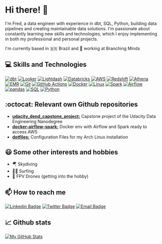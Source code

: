 # Hi there! 👋

I'm Fred, a data engineer with experience in dbt, SQL, Python, building data pipelines and creating maintainable data solutions. I'm passionate about constantly learning new skills and technologies, which I enjoy implementing in both my professional and personal projects.

I'm currently based in 🇧🇷 Brazil and 🏢 working at Branching Minds

## 💻 Skills and Technologies

[![dbt](https://img.shields.io/badge/dbt-6C6672?style=flat&logo=dbt&logoColor=white&color=orange)](https://www.getdbt.com/)
[![Looker](https://img.shields.io/badge/Looker-3D4555?style=flat&logo=looker&logoColor=white&color=blue)](https://looker.com/)
[![Lightdash](https://img.shields.io/badge/Lightdash-FFAA33?style=flat&logo=lightdash&logoColor=white&color=blueviolet)](https://www.lightdash.com/)
[![Databricks](https://img.shields.io/badge/Databricks-FF813D?style=flat&logo=databricks&logoColor=white&color=red)](https://databricks.com/)
[![AWS](https://img.shields.io/badge/AWS-232F3E?style=flat&logo=amazonaws&logoColor=white)](https://aws.amazon.com/)
[![Redshift](https://img.shields.io/badge/Redshift-FF0000?style=flat&logo=amazonredshift&logoColor=white)]()
[![Athena](https://img.shields.io/badge/Athena-7016D2?style=flat&logo=amazonathena&logoColor=white)]()
[![EMR](https://img.shields.io/badge/EMR-FF9900?style=flat&logo=amazonemr&logoColor=white)]()
[![Git](https://img.shields.io/badge/Git-F05032?style=flat&logo=git&logoColor=white)](https://git-scm.com/)
[![GitHub Actions](https://img.shields.io/badge/GitHub_Actions-2088FF?style=flat&logo=githubactions&logoColor=white&color=blueviolet)](https://github.com/features/actions)
[![Docker](https://img.shields.io/badge/Docker-2496ED?style=flat&logo=docker&logoColor=white)](https://www.docker.com/)
[![Linux](https://img.shields.io/badge/Linux-FCC624?style=flat&logo=linux&logoColor=white)](https://www.linux.org/)
[![Spark](https://img.shields.io/badge/Spark-E25A1C?style=flat&logo=apachespark&logoColor=white)](https://spark.apache.org/)
[![Airflow](https://img.shields.io/badge/Airflow-017CEE?style=flat&logo=apacheairflow&logoColor=white)](https://airflow.apache.org/)
[![pandas](https://img.shields.io/badge/pandas-150458?style=flat&logo=pandas&logoColor=white)](https://pandas.pydata.org/)
[![SQL](https://img.shields.io/badge/SQL-4479A1?style=flat&logo=postgresql&logoColor=white)]()
[![Python](https://img.shields.io/badge/Python-3776AB?style=flat&logo=python&logoColor=white)]()


## :octocat: Relevant own Github repositories
- **[udacity_dend_capstone_project:](https://github.com/fredmny/udacity_dend_capstone_project)** Capstone project of the Udacity Data Engineering Nanodegree
- **[docker-airflow-spark:](https://github.com/fredmny/docker-airflow-spark)** Docker env with Airflow and Spark ready to access AWS
- **[dotfiles:](https://github.com/fredmny/dotfiles)** Configuration Files for my Arch Linux installation

## 😃 Some other interests and hobbies
- 🪂 Skydiving
- 🏄‍♂️ Surfing
- 🚁 FPV Drones (getting into the hobby)

## 📫 How to reach me
[![Linkedin Badge](https://img.shields.io/badge/-LinkedIn-blue?style=flat&logo=Linkedin&logoColor=white&link=YOURLINK)](https://www.linkedin.com/in/fredwaldow/)
[![Twitter Badge](https://img.shields.io/badge/-Twitter-blue?style=flat&logo=Twitter&logoColor=white&link=YOURLINK)](https://twitter.com/FredWaldow)
[![Email Badge](https://img.shields.io/badge/-Email-red?style=flat&logo=Gmail&logoColor=white&link=YOUREMAIL)](fredwaldow@gmail.com)

## 📈 Github stats

[![My GitHub Stats](https://github-readme-stats.vercel.app/api?username=fredmny&count_private=true&show_icons=true&theme=dracula)](https://github.com/fredmny)
